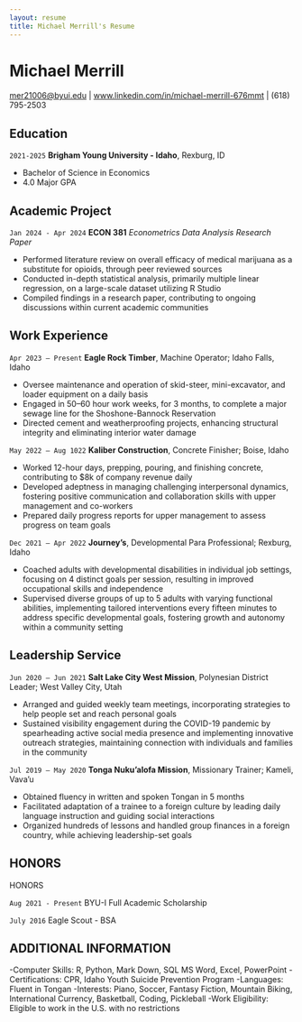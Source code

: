 ```yaml
---
layout: resume
title: Michael Merrill's Resume
---
```

# Michael Merrill
mer21006@byui.edu | www.linkedin.com/in/michael-merrill-676mmt | (618) 795-2503 

<!--
<div id="webaddress">
<a href="datascience@byui.edu">datascience@byui.edu</a>
| <a href="https://byuidatascience.github.io/development.html">Data Science Program</a>
</div> -->

<!-- https://www.monique.tech/the-art-of-markdown -->


## Education

`2021-2025`
__Brigham Young University - Idaho__, Rexburg, ID
- Bachelor of Science in Economics
- 4.0 Major GPA

  
## Academic Project

`Jan 2024 - Apr 2024`
__ECON 381__ _Econometrics Data Analysis Research Paper_ 
-	Performed literature review on overall efficacy of medical marijuana as a substitute for opioids, through peer reviewed sources
-	Conducted in-depth statistical analysis, primarily multiple linear regression, on a large-scale dataset utilizing R Studio
-	Compiled findings in a research paper, contributing to ongoing discussions within current academic communities


## Work Experience


`Apr 2023 – Present`
__Eagle Rock Timber__,  Machine Operator; Idaho Falls, Idaho

-	Oversee maintenance and operation of skid-steer, mini-excavator, and loader equipment on a daily basis
-	Engaged in 50–60 hour work weeks, for 3 months, to complete a major sewage line for the Shoshone-Bannock Reservation
-	Directed cement and weatherproofing projects, enhancing structural integrity and eliminating interior water damage

`May 2022 – Aug 1022`
__Kaliber Construction__, Concrete Finisher; Boise, Idaho

-	Worked 12-hour days, prepping, pouring, and finishing concrete, contributing to $8k of company revenue daily
-	Developed adeptness in managing challenging interpersonal dynamics, fostering positive communication and collaboration skills with upper management and co-workers
-	Prepared daily progress reports for upper management to assess progress on team goals

`Dec 2021 – Apr 2022`
__Journey’s__, Developmental Para Professional; Rexburg, Idaho
-	Coached adults with developmental disabilities in individual job settings, focusing on 4 distinct goals per session, resulting in improved occupational skills and independence
-	Supervised diverse groups of up to 5 adults with varying functional abilities, implementing tailored interventions every fifteen minutes to address specific developmental goals, fostering growth and autonomy within a community setting


## Leadership Service


`Jun 2020 – Jun 2021`
__Salt Lake City West Mission__, Polynesian District Leader; West Valley City, Utah

-	Arranged and guided weekly team meetings, incorporating strategies to help people set and reach personal goals
-	Sustained visibility engagement during the COVID-19 pandemic by spearheading active social media presence and implementing innovative outreach strategies, maintaining connection with individuals and families in the community

`Jul 2019 – May 2020`
__Tonga Nuku’alofa Mission__, Missionary Trainer; Kameli, Vava’u

-	Obtained fluency in written and spoken Tongan in 5 months
-	Facilitated adaptation of a trainee to a foreign culture by leading daily language instruction and guiding social interactions
-	Organized hundreds of lessons and handled group finances in a foreign country, while achieving leadership-set goals

## HONORS
HONORS													

`Aug 2021 - Present`
BYU-I Full Academic Scholarship

`July 2016`
Eagle Scout - BSA

## ADDITIONAL INFORMATION								

-Computer Skills: R, Python, Mark Down, SQL MS Word, Excel, PowerPoint
-Certifications: CPR, Idaho Youth Suicide Prevention Program
-Languages: Fluent in Tongan
-Interests: Piano, Soccer, Fantasy Fiction, Mountain Biking, International Currency, Basketball, Coding, Pickleball
-Work Eligibility: Eligible to work in the U.S. with no restrictions 




<!-- ### Footer

Last updated: Mar 2024 -->


